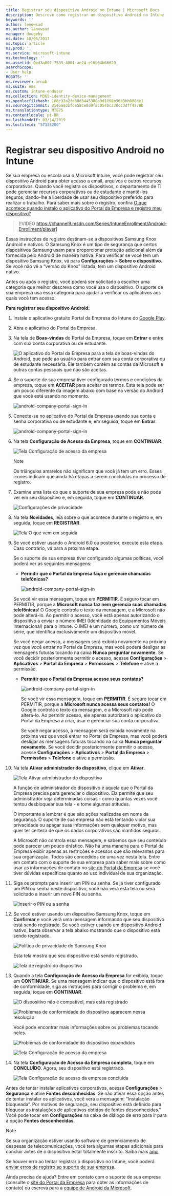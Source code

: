 ```yaml
---
title: Registrar seu dispositivo Android no Intune | Microsoft Docs
description: Descreve como registrar um dispositivo Android no Intune
keywords: ''
author: lenewsad
ms.author: lanewsad
manager: dougeby
ms.date: 10/05/2017
ms.topic: article
ms.prod: ''
ms.service: microsoft-intune
ms.technology: ''
ms.assetid: 0ed3a002-7533-4001-ae24-e10b64b66620
searchScope:
- User help
ROBOTS: ''
ms.reviewer: arnab
ms.suite: ems
ms.custom: intune-enduser
ms.collection: M365-identity-device-management
ms.openlocfilehash: 188c32a2fd38d3445380a9d1898b90a3bb080ae1
ms.sourcegitcommit: 25e6aa3bfce58ce8d9f8c054bc338cc3dff4a78b
ms.translationtype: MTE75
ms.contentlocale: pt-BR
ms.lasthandoff: 03/14/2019
ms.locfileid: "57335200"
---
```

# <a name="enroll-your-android-device-in-intune"></a>Registrar seu dispositivo Android no Intune

Se sua empresa ou escola usa o Microsoft Intune, você pode registrar seu dispositivo Android para obter acesso a email, arquivos e outros recursos corporativos. Quando você registra os dispositivos, o departamento de TI pode gerenciar recursos corporativos ou de estudante e mantê-los seguros, dando-lhe a liberdade de usar seu dispositivo preferido para realizar o trabalho. Para saber mais sobre o registro, confira [O que acontece quando instalo o aplicativo do Portal da Empresa e registro meu dispositivo?](what-happens-if-you-install-the-Company-Portal-app-and-enroll-your-device-in-intune-android.md)

> [!VIDEO https://channel9.msdn.com/Series/IntuneEnrollment/Android-Enrollment/player]

Essas instruções de registro destinam-se a dispositivos Samsung Knox Android e nativos. O Samsung Knox é um tipo de segurança que certos dispositivos Samsung usam para proporcionar proteção adicional além da fornecida pelo Android de maneira nativa. Para verificar se você tem um dispositivo Samsung Knox, vá para **Configurações** > **Sobre o dispositivo**. Se você não vê a “versão do Knox” listada, tem um dispositivo Android nativo.

Antes ou após o registro, você poderá ser solicitado a escolher uma categoria que melhor descreva como você usa o dispositivo. O suporte de sua empresa usa essa categoria para ajudar a verificar os aplicativos aos quais você tem acesso.

**Para registrar seu dispositivo Android:**

1. Instale o aplicativo gratuito Portal da Empresa do Intune do [Google Play](https://play.google.com/store/apps/details?id=com.microsoft.windowsintune.companyportal).

2. Abra o aplicativo do Portal da Empresa.

3. Na tela de **Boas-vindas** do Portal da Empresa, toque em **Entrar** e entre com sua conta corporativa ou de estudante.

   ![O aplicativo do Portal da Empresa para a tela de boas-vindas do Android, que pede ao usuário para entrar com sua conta corporativa ou de estudante necessária. Ele também contêm as contas da Microsoft e outras contas pessoais que não são aceitas.](./media/and-enroll-0-welcome-screen.png)   

4. Se o suporte de sua empresa tiver configurado termos e condições da empresa, toque em **ACEITAR** para aceitar os termos. Esta tela pode ser um pouco diferente da imagem abaixo com base na versão do Android que você está usando no momento.

   ![android-company-portal-sign-in](./media/and-enroll-3-accept-terms.png)

5. Conecte-se no aplicativo do Portal da Empresa usando sua conta e senha corporativa ou de estudante e, em seguida, toque em **Entrar**.

   ![android-company-portal-sign-in](./media/and-enroll-2-cp-sign-in.png)

6. Na tela **Configuração de Acesso da Empresa**, toque em **CONTINUAR**.

   ![Tela Configuração de acesso da empresa](/intune/media/android_cp_enroll_01_1709_new.png)

   > [!NOTE]
   > Os triângulos amarelos não significam que você já tem um erro. Esses ícones indicam que ainda há etapas a serem concluídas no processo de registro.

7. Examine uma lista do que o suporte de sua empresa pode e não pode ver em seu dispositivo e, em seguida, toque em **CONTINUAR**.

   ![Configurações de privacidade](/intune/media/android_cp_enroll_02_after_1710.png)

8. Na tela **Novidades**, leia sobre o que acontece durante o registro e, em seguida, toque em **REGISTRAR**.

   ![Tela O que vem em seguida](/intune/media/android_cp_enroll_03_after_1710.png)

9. Se você estiver usando o Android 6.0 ou posterior, execute esta etapa. Caso contrário, vá para a próxima etapa.

   Se o suporte de sua empresa tiver configurado algumas políticas, você poderá ver as seguintes mensagens:
   - **Permitir que o Portal da Empresa faça e gerencie chamadas telefônicas?**

     ![android-company-portal-sign-in](./media/and-enroll-3a-allow-phone-access.png)

   Se você vir essa mensagem, toque em **PERMITIR**. É seguro tocar em PERMITIR, porque a **Microsoft nunca faz nem gerencia suas chamadas telefônicas**! O Google controla o texto da mensagem, e a Microsoft não pode alterá-lo. Ao permitir o acesso, você está apenas autorizando o dispositivo a enviar o número IMEI (Identidade de Equipamentos Móveis Internacional) para o Intune. O IMEI é um número, como um número de série, que identifica exclusivamente um dispositivo móvel.

   Se você negar acesso, a mensagem será exibida novamente na próxima vez que você entrar no Portal da Empresa, mas você poderá desligar as mensagens futuras tocando na caixa **Nunca perguntar novamente**. Se você decidir posteriormente permitir o acesso, acesse **Configurações** &gt; **Aplicativos** &gt; **Portal da Empresa** &gt; **Permissões** &gt; **Telefone** e ative a permissão.

   - **Permitir que o Portal da Empresa acesse seus contatos?**

     ![android-company-portal-sign-in](./media/and-enroll-3b-allow-contacts-access.png)

     Se você vir essa mensagem, toque em **PERMITIR**. É seguro tocar em PERMITIR, porque a **Microsoft nunca acessa seus contatos!** O Google controla o texto da mensagem, e a Microsoft não pode alterá-lo. Ao permitir acesso, ele apenas autorizará o aplicativo do Portal da Empresa a criar, usar e gerenciar sua conta corporativa.

     Se você negar acesso, a mensagem será exibida novamente na próxima vez que você entrar no Portal da Empresa, mas você poderá desligar as mensagens futuras tocando na caixa **Nunca perguntar novamente**. Se você decidir posteriormente permitir o acesso, acesse **Configurações** &gt; **Aplicativos** &gt; **Portal da Empresa** &gt; **Permissões** &gt; **Telefone** e ative a permissão.

10. Na tela **Ativar administrador do dispositivo**, clique em **Ativar**.

    ![Tela Ativar administrador do dispositivo](./media/and-enroll-5-activate.png)

    A função de administrador do dispositivo é aquela que o Portal da Empresa precisa para gerenciar o dispositivo. Ela permite que seu administrador veja determinadas coisas - como quantas vezes você tentou desbloquear sua tela - e tome algumas atitudes.

    O importante a lembrar é que são ações realizadas em nome da segurança. O suporte de sua empresa não está tentando violar sua privacidade ou apagar suas informações sem qualquer motivo, mas quer ter certeza de que os dados corporativos são mantidos seguros.

    A Microsoft não controla essa mensagem, e sabemos que seu conteúdo pode parecer um pouco drástico. Não há uma maneira para o Portal da Empresa exibir apenas as restrições e acessos que são relevantes para sua organização. Todos são concedidos de uma vez nesta tela. Entre em contato com o suporte de sua empresa para saber mais sobre como usar as informações de contato no [site do Portal da Empresa](https://go.microsoft.com/fwlink/?linkid=2010980) se você tiver dúvidas específicas quanto ao uso individual de sua organização.

11. Siga os prompts para inserir um PIN ou senha. Se já tiver configurado um PIN ou senha neste dispositivo, você não verá esta tela ou será solicitado a inserir um novo PIN ou senha.

    ![Inserir o PIN ou a senha](./media/and-enroll-6-PIN-native.png)

12. Se você estiver usando um dispositivo Samsung Knox, toque em **Confirmar** e você verá uma mensagem informando que seu dispositivo está sendo registrado. Se você estiver usando um dispositivo Android nativo, basta observar a tela abaixo mostrando que o dispositivo está sendo registrado.

    ![Política de privacidade do Samsung Knox](./media/and-enroll-7-knox-privacy-policy.png)

    Esta tela mostra que seu dispositivo está sendo registrado.

    ![Tela de registro do dispositivo](./media/and-enroll-8-device-enrolling.png)

13. Quando a tela **Configuração de Acesso da Empresa** for exibida, toque em **CONTINUAR**. Se uma mensagem indicar que o dispositivo está fora de conformidade, siga as instruções para corrigir o problema e, em seguida, toque em **CONTINUAR**.

    ![O dispositivo não é compatível, mas está registrado](/intune/media/android_cp_enroll_05_post_1709.png)

    ![Problemas de conformidade do dispositivo aparecem nessa resolução](/intune/media/android_cp_enroll_03_post_1709.png)

    Você pode encontrar mais informações sobre os problemas tocando neles.

    ![Problemas de conformidade do dispositivo expandidos](/intune/media/android_cp_enroll_04_post_1709.png)

    ![Tela Configuração de acesso da empresa](./media/and-enroll-9d-comp-access-setup.png)  

14. Na tela **Configuração de Acesso da Empresa completa**, toque em **CONCLUÍDO**. Agora, seu dispositivo está registrado.

    ![Tela Configuração de acesso da empresa concluída](./media/and-enroll-10-comp-access-setup-complete.png)

Antes de tentar instalar aplicativos corporativos, acesse **Configurações** &gt; **Segurança** e ative **Fontes desconhecidas**. Se não ativar essa opção antes de tentar instalar os aplicativos, você verá a mensagem: “Instalação bloqueada”. Por motivos de segurança, seu dispositivo está definido para bloquear as instalações de aplicativos obtidos de fontes desconhecidas." Você pode tocar em **Configurações** na caixa de diálogo de erro para ir para a opção **Fontes desconhecidas**.

> [!Note]
> Se sua organização estiver usando software de gerenciamento de despesas de telecomunicações, você terá algumas etapas adicionais para concluir antes de o dispositivo estar totalmente inscrito. Saiba mais [aqui](enroll-your-device-with-telecom-expense-management-android.md).

Se houver erro ao tentar registrar o dispositivo no Intune, você poderá [enviar erros de registro ao suporte de sua empresa](send-enrollment-errors-to-your-it-admin-android.md).

Ainda precisa de ajuda? Entre em contato com o suporte de sua empresa (consulte o [site do Portal da Empresa](https://go.microsoft.com/fwlink/?linkid=2010980) para obter as informações de contato) ou escreva para a <a href="mailto:wintunedroidfbk@microsoft.com?subject=I'm having trouble with enrolling my Android device&body=Describe the issue you're experiencing here.">equipe de Android da Microsoft</a>.
